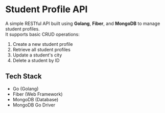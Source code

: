 # Student Profile API

A simple RESTful API built using **Golang**, **Fiber**, and **MongoDB** to manage student profiles.  
It supports basic CRUD operations:

1. Create a new student profile  
2. Retrieve all student profiles  
3. Update a student's city  
4. Delete a student by ID

## Tech Stack

- Go (Golang)
- Fiber (Web Framework)
- MongoDB (Database)
- MongoDB Go Driver


